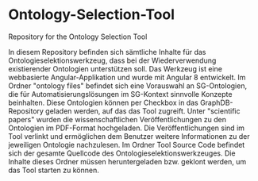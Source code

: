 # Ontology-Selection-Tool
Repository for the Ontology Selection Tool

In diesem Repository befinden sich sämtliche Inhalte für das Ontologieselektionswerkzeug, dass bei der Wiederverwendung existierender Ontologien unterstützen soll. Das Werkzeug ist eine webbasierte Angular-Applikation und wurde mit Angular 8 entwickelt.
Im Ordner "ontology files" befindet sich eine Vorauswahl an SG-Ontologien, die für Automatisierungslösungen im SG-Kontext sinnvolle Konzepte beinhalten. Diese Ontologien können per Checkbox in das GraphDB-Repository geladen werden, auf das das Tool zugreift.
Unter "scientific papers" wurden die wissenschaftlichen Veröffentlichungen zu den Ontologien im PDF-Format hochgeladen. Die Veröffentlichungen sind im Tool verlinkt und ermöglichen dem Benutzer weitere Informationen zu der jeweiligen Ontologie nachzulesen.
Im Ordner Tool Source Code befindet sich der gesamte Quellcode des Ontologieselektionswerkzeuges. Die Inhalte dieses Ordner müssen heruntergeladen bzw. geklont werden, um das Tool starten zu können.

